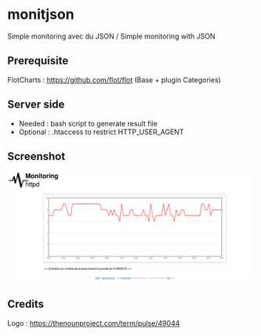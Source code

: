 # monitjson
Simple monitoring avec du JSON / Simple monitoring with JSON

## Prerequisite

FlotCharts : https://github.com/flot/flot (Base + plugin Categories)

## Server side

* Needed : bash script to generate result file
* Optional : .htaccess to restrict HTTP_USER_AGENT

## Screenshot

![monitjson](https://raw.githubusercontent.com/cybermonde/monitjson/master/screenshot.png "monitjson")

## Credits

Logo : https://thenounproject.com/term/pulse/49044
